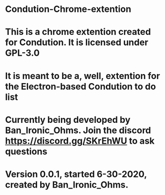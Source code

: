 # Condution-Chrome-extention

# This is a chrome extention created for Condution. It is licensed under GPL-3.0
# It is meant to be a, well, extention for the Electron-based Condution to do list

# Currently being developed by Ban_Ironic_Ohms. Join the discord https://discord.gg/SKrEhWU to ask questions

# Version 0.0.1, started 6-30-2020, created by Ban_Ironic_Ohms.